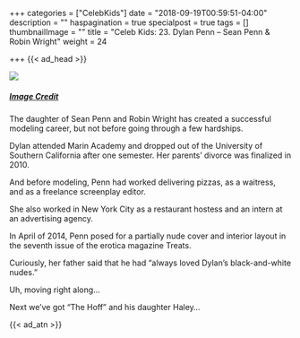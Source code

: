 +++
categories = ["CelebKids"]
date = "2018-09-19T00:59:51-04:00"
description = ""
haspagination = true
specialpost = true
tags = []
thumbnailImage = ""
title = "Celeb Kids: 23. Dylan Penn – Sean Penn & Robin Wright"
weight = 24

+++
{{< ad_head >}}

![](/uploads/21.jpg)

##### [_Image Credit_](http://americanupbeat.com/kids-of-famous-parents-where-are-they-now/23/)

The daughter of Sean Penn and Robin Wright has created a successful modeling career, but not before going through a few hardships.

Dylan attended Marin Academy and dropped out of the University of Southern California after one semester. Her parents’ divorce was finalized in 2010.

And before modeling, Penn had worked delivering pizzas, as a waitress, and as a freelance screenplay editor.

She also worked in New York City as a restaurant hostess and an intern at an advertising agency.

In April of 2014, Penn posed for a partially nude cover and interior layout in the seventh issue of the erotica magazine Treats.

Curiously, her father said that he had “always loved Dylan’s black-and-white nudes.”

Uh, moving right along…

Next we’ve got “The Hoff” and his daughter Haley…

{{< ad_atn >}}